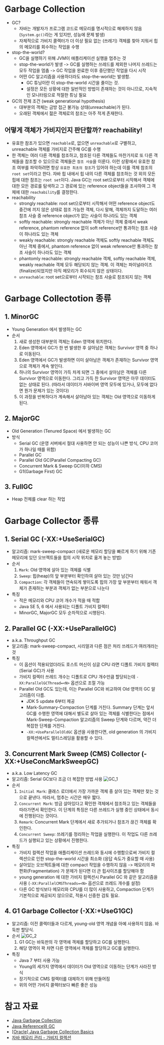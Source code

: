 # Garbage Collection
- GC?
    * 자바는 개발자가 프로그램 코드로 메모리를 명시적으로 해제하지 않음 (`System.gc()`라는 게 있지만, 성능에 문제 발생)
    * 자체적으로 가비지 콜렉터가 더 이상 필요 없는 (쓰레기) 객체를 찾아 지워서 힙의 메모리를 회수하는 작업을 수행
- stop-the-world?
    * GC을 실행하기 위해 JVM이 애플리케이션 실행을 멈추는 것
    * stop-the-world가 발생 -> GC를 실행하는 쓰레드를 제외한 나머지 쓰레드는 모두 작업을 멈춤 -> GC 작업을 완료한 이후 중단했던 작업을 다시 시작
    * 어떤 GC 알고리즘을 사용하더라도 stop-the-world는 발생함. 
        + GC 튜닝이란 이 stop-the-world 시간을 줄이는 것.
        + 설정은 모든 상황에 대한 일반적인 방법이 존재하는 것이 아니므로, 지속적인 모니터링으로 적절한 튜닝 필요
- GC의 전제 조건 (weak generational hypothesis)
    * 대부분의 객체는 금방 접근 불가능 상태(unreachable)가 된다.
    * 오래된 객체에서 젊은 객체로의 참조는 아주 적게 존재한다.

## 어떻게 객체가 가비지인지 판단할까? reachability!
- 유효한 참조가 있으면 `reachable`로, 없으면 `unreachable`로 구별하고, unreachable 객체를 가비지로 간주해 GC를 수행
- 한 객체는 여러 다른 객체를 참조하고, 참조된 다른 객체들도 마찬가지로 또 다른 객체들을 참조할 수 있으므로 객체들은 `참조 사슬`을 이룬다. 이런 상황에서 유효한 참조 여부를 파악하려면 항상 `유효한 최초의 참조`가 있어야 하는데 이를 객체 참조의 `root set`이라고 한다. 자바 힙 내에서 힙 내의 다른 객체를 참조하는 것 외의 모든 힙에 대한 참조는 `root set`이다. Java GC는 root set으로부터 시작해서 객체에 대한 모든 경로를 탐색하고 그 경로에 있는 reference object들을 조사하여 그 객체에 대한 `reachability`를 결정한다.
- reachability
    * strongly reachable: root set으로부터 시작해서 어떤 reference object도 중간에 끼지 않은 상태로 참조 가능한 객체, 다시 말해, 객체까지 도달하는 여러 참조 사슬 중 reference object가 없는 사슬이 하나라도 있는 객체
    * softly reachable: strongly reachable 객체가 아닌 객체 중에서 weak reference, phantom reference 없이 soft reference만 통과하는 참조 사슬이 하나라도 있는 객체
    * weakly reachable: strongly reachable 객체도 softly reachable 객체도 아닌 객체 중에서, phantom reference 없이 weak reference만 통과하는 참조 사슬이 하나라도 있는 객체
    * phantomly reachable: strongly reachable 객체, softly reachable 객체, weakly reachable 객체 모두 해당되지 않는 객체. 이 객체는 파이널라이즈(finalize)되었지만 아직 메모리가 회수되지 않은 상태이다.
    * `unreachable`: root set으로부터 시작되는 참조 사슬로 참조되지 않는 객체


# Garbage Collectotion 종류
## 1. MinorGC
- Young Generation 에서 발생하는 GC
- 순서
    1. 새로 생성한 대부분의 객체는 Eden 영역에 위치한다.
    2. Eden 영역에서 GC가 한 번 발생한 후 살아남은 객체는 Survivor 영역 중 하나로 이동된다.
    3. Eden 영역에서 GC가 발생하면 이미 살아남은 객체가 존재하는 Survivor 영역으로 객체가 계속 쌓인다.
    4. 하나의 Survivor 영역이 가득 차게 되면 그 중에서 살아남은 객체를 다른 Survivor 영역으로 이동한다. 그리고 가득 찬 Survivor 영역은 아무 데이터도 없는 상태로 된다. (따라서 데이터가 서바이버 영역 모두에 있거나, 모두에 없다면 뭔가 문제가 있는 것이다)
    5. 이 과정을 반복하다가 계속해서 살아남아 있는 객체는 Old 영역으로 이동하게 된다.

## 2. MajorGC
- Old Generation (Tenured Space) 에서 발생하는 GC
- 방식
    * Serial GC (운영 서버에서 절대 사용하면 안 되는 성능이 나쁜 방식, CPU 코어가 하나일 때를 위함)
    * Parallel GC
    * Parallel Old GC(Parallel Compacting GC)
    * Concurrent Mark & Sweep GC(이하 CMS)
    * G1(Garbage First) GC

## 3. FullGC
- Heap 전체를 clear 하는 작업


# Garbage Collector 종류
## 1. Serial GC (-XX:+UseSerialGC)
- 알고리즘: mark-sweep-compact (새로운 메모리 할당을 빠르게 하기 위해 기존 메모리에 있던 오브젝트들을 힙의 시작 위치로 옮겨 놓는 방법)
- 순서
    1. `Mark`: Old 영역에 살아 있는 객체를 식별
    2. `Sweep`: 힙(heap)의 앞 부분부터 확인하여 살아 있는 것만 남긴다
    3. `Compaction`: 각 객체들이 연속되게 쌓이도록 힙의 가장 앞 부분부터 채워서 객체가 존재하는 부분과 객체가 없는 부분으로 나눈다
- 특징
    * 적은 메모리와 CPU 코어 개수가 적을 때 적합
    * Java SE 5, 6 에서 사용되는 디폴트 가비지 컬렉터
    * MinorGC, MajorGC 모두 순차적으로 시행된다.

## 2. Parallel GC (-XX:+UseParallelGC)
- a.k.a. Throughput GC
- 알고리즘: mark-sweep-compact, 시리얼과 다른 점은 처리 쓰레드가 여러개라는 것
- 특징
    * 이 옵션이 적용되었더라도 호스트 머신이 싱글 CPU 라면 디폴트 가비지 컬렉터(Serial GC)가 사용
    * 가비지 컬렉터 쓰레드 개수는 디폴트로 CPU 개수만큼 할당되는데 `-XX:ParallelGCThread=<N>` 옵션으로 조절 가능
    * Parallel Old GC도 있는데, 이는 Parallel GC와 비교하여 Old 영역의 GC 알고리즘이 다름.
        + JDK 5 update 6부터 제공
        + Mark-Summary-Compaction 단계를 거친다. Summary 단계는 앞서 GC를 수행한 영역에 대해서 별도로 살아 있는 객체를 식별한다는 점에서 Mark-Sweep-Compaction 알고리즘의 Sweep 단계와 다르며, 약간 더 복잡한 단계를 거친다.
        + `-XX:+UseParallelOldGC` 옵션을 사용한다면, old generation 의 가비지 컬렉션에서도 멀티스레딩을 활용할 수 있다.

## 3. Concurrent Mark Sweep (CMS) Collector (-XX:+UseConcMarkSweepGC)
- a.k.a. Low Latency GC
- 알고리즘: Serial GC보다 조금 더 복잡한 방법 사용
![GC_1](images/GC_1.png)
- 순서
    1. `Initial Mark`: 클래스 로더에서 가장 가까운 객체 중 살아 있는 객체만 찾는 것으로 끝낸다. 따라서, 멈추는 시간은 매우 짧다. 
    2. `Concurrent Mark`: 방금 살아있다고 확인한 객체에서 참조하고 있는 객체들을 따라가면서 확인한다. 이 단계의 특징은 다른 쓰레드가 실행 중인 상태에서 동시에 진행된다는 것이다.
    3. `Remark`: Concurrent Mark 단계에서 새로 추가되거나 참조가 끊긴 객체를 확인한다.
    4. `Concurrent Sweep`: 쓰레기를 정리하는 작업을 실행한다. 이 작업도 다른 쓰레드가 실행되고 있는 상황에서 진행한다.
- 특징
    * 가비지 컬렉션 작업을 애플리케이션 쓰레드와 동시에 수행함으로써 가비지 컬렉션으로 인한 stop-the-world 시간을 최소화 (응답 속도가 중요할 때 사용)
    * 살아있는 오브젝트들에 대한 compact 작업을 수행하지 않음 -> 메모리의 파편화(Fragmentation) 가 문제가 된다면 더 큰 힙사이즈를 할당해야 함
    * young generation 에 대한 가비지 컬렉션시 Parallel GC 와 같은 알고리즘을 사용 (`-XX:ParallelCMSThreads=<N>` 옵션으로 쓰레드 개수를 설정)
    * 다른 GC 방식보다 메모리와 CPU를 더 많이 사용하고, Compaction 단계가 기본적으로 제공되지 않으므로, 적용시 신중한 검토 필요.

## 4. G1 Garbage Collector (-XX:+UseG1GC)
- 알고리즘: 이전 콜렉터들과 다르게, young-old 영역 개념을 아예 사용하지 않음. 바둑판 할당식.
- 순서
    ![GC_2](images/GC_2.png)
    1. G1 GC는 바둑판의 각 영역에 객체를 할당하고 GC를 실행한다. 
    2. 해당 영역이 꽉 차면 다른 영역에서 객체를 할당하고 GC를 실행한다.
- 특징
    * Java 7 부터 사용 가능
    * Young의 세가지 영역에서 데이터가 Old 영역으로 이동하는 단계가 사라진 방식
    * 장기적으로 CMS 컬렉터를 대체하기 위해 만들어짐
    * 위의 어떤 가비지 콜렉터보다 빠른 좋은 성능


# 참고 자료
- [Java Garbage Collection](https://d2.naver.com/helloworld/1329)
- [Java Reference와 GC](https://d2.naver.com/helloworld/329631)
- [[Oracle] Java Garbage Collection Basics](https://www.oracle.com/webfolder/technetwork/tutorials/obe/java/gc01/index.html)
- [자바 메모리 관리 - 가비지 컬렉션](https://yaboong.github.io/java/2018/06/09/java-garbage-collection/)